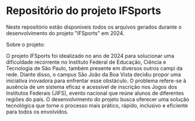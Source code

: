 # Repositório do projeto IFSports
Neste repositório estão disponiveis todos os arquivos gerados durante o desenvolvimento do projeto "IFSports" em 2024.

Sobre o projeto:

O projeto IFSports foi idealizado no ano de 2024 para solucionar uma dificuldade recorrente no Instituto Federal de Educação, Ciência e Tecnologia de São Paulo, também presente em diversos outros campi da rede. Diante disso, o campus São João da Boa Vista decidiu propor uma iniciativa inovadora para enfrentar esse obstáculo. O problema refere-se à ausência de um sistema eficaz e acessível de inscrição nos Jogos dos Institutos Federais (JIFS), evento nacional que reúne alunos de diferentes regiões do país. O desenvolvimento do projeto busca oferecer uma solução tecnológica que torne o processo mais prático, rápido, inclusivo e eficiente para todos os envolvidos. 
